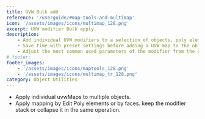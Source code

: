 ```yaml
---
title: UVW Bulk add
reference: '/userguide/#map-tools-and-multimap'
icon: '/assets/images/icons/multimap_128.png'
excerpt: UVW modifier Bulk apply.
description:
    - Add individual UVW modifiers to a selection of objects, poly elements or faces.
    - Save time with preset settings before adding a UVW map to the object.
    - Adjust the most common used parameters of the modifier from the docking UI.
# footer:
footer_images:
    - '/assets/images/icons/maptools_128.png'
    - '/assets/images/icons/multimap_tr_128.png'
category: Object Utilities
---
```


* Apply individual uvwMaps to multiple objects.
* Apply mapping by Edit Poly elements or by faces. keep the modifier stack or collapse it in the same operation.
